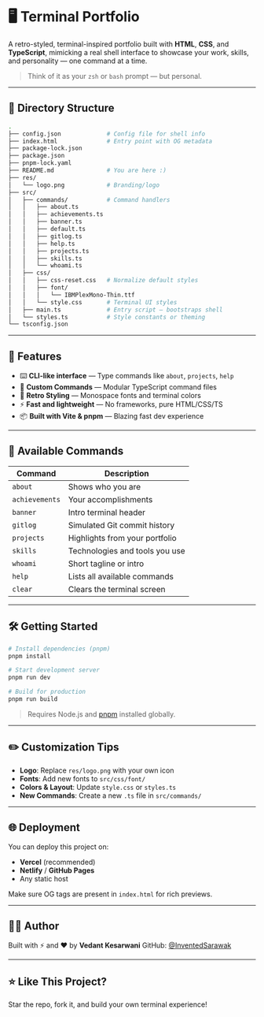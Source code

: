 # 🖥️ Terminal Portfolio

A retro-styled, terminal-inspired portfolio built with **HTML**, **CSS**, and **TypeScript**, mimicking a real shell interface to showcase your work, skills, and personality — one command at a time.

> Think of it as your `zsh` or `bash` prompt — but personal.

---

## 📂 Directory Structure

```bash
.
├── config.json             # Config file for shell info
├── index.html              # Entry point with OG metadata
├── package-lock.json
├── package.json
├── pnpm-lock.yaml
├── README.md               # You are here :)
├── res/
│   └── logo.png            # Branding/logo
├── src/
│   ├── commands/           # Command handlers
│   │   ├── about.ts
│   │   ├── achievements.ts
│   │   ├── banner.ts
│   │   ├── default.ts
│   │   ├── gitlog.ts
│   │   ├── help.ts
│   │   ├── projects.ts
│   │   ├── skills.ts
│   │   └── whoami.ts
│   ├── css/
│   │   ├── css-reset.css   # Normalize default styles
│   │   ├── font/
│   │   │   └── IBMPlexMono-Thin.ttf
│   │   └── style.css       # Terminal UI styles
│   ├── main.ts             # Entry script — bootstraps shell
│   └── styles.ts           # Style constants or theming
└── tsconfig.json
```

---

## 🚀 Features

- ⌨️ **CLI-like interface** — Type commands like `about`, `projects`, `help`
- 🧠 **Custom Commands** — Modular TypeScript command files
- 🎨 **Retro Styling** — Monospace fonts and terminal colors
- ⚡ **Fast and lightweight** — No frameworks, pure HTML/CSS/TS
- 📦 **Built with Vite & pnpm** — Blazing fast dev experience

---

## 🧪 Available Commands

| Command        | Description                    |
| -------------- | ------------------------------ |
| `about`        | Shows who you are              |
| `achievements` | Your accomplishments           |
| `banner`       | Intro terminal header          |
| `gitlog`       | Simulated Git commit history   |
| `projects`     | Highlights from your portfolio |
| `skills`       | Technologies and tools you use |
| `whoami`       | Short tagline or intro         |
| `help`         | Lists all available commands   |
| `clear`        | Clears the terminal screen     |

---

## 🛠️ Getting Started

```bash
# Install dependencies (pnpm)
pnpm install

# Start development server
pnpm run dev

# Build for production
pnpm run build
```

> Requires Node.js and [pnpm](https://pnpm.io) installed globally.

---

## ✏️ Customization Tips

- **Logo**: Replace `res/logo.png` with your own icon
- **Fonts**: Add new fonts to `src/css/font/`
- **Colors & Layout**: Update `style.css` or `styles.ts`
- **New Commands**: Create a new `.ts` file in `src/commands/`

---

## 🌐 Deployment

You can deploy this project on:

- **Vercel** (recommended)
- **Netlify** / **GitHub Pages**
- Any static host

Make sure OG tags are present in `index.html` for rich previews.

---

## 👨‍💻 Author

Built with ⚡ and ❤️ by **Vedant Kesarwani**
GitHub: [@InventedSarawak](https://github.com/InventedSarawak)

---

## ⭐ Like This Project?

Star the repo, fork it, and build your own terminal experience!
